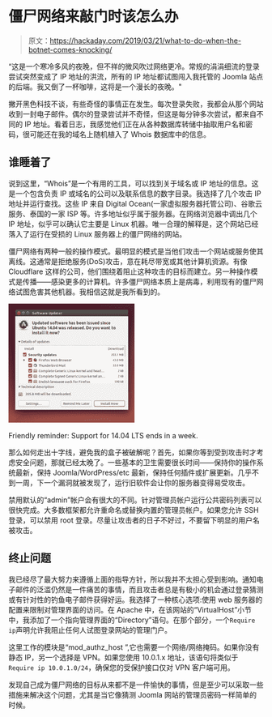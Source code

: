 # 僵尸网络来敲门时该怎么办

> 原文：<https://hackaday.com/2019/03/21/what-to-do-when-the-botnet-comes-knocking/>

“这是一个寒冷多风的夜晚，但不祥的微风吹过网络更冷。常规的涓涓细流的登录尝试突然变成了 IP 地址的洪流，所有的 IP 地址都试图闯入我托管的 Joomla 站点的后端。我又倒了一杯咖啡，这将是一个漫长的夜晚。"

撇开黑色科技不谈，有些奇怪的事情正在发生。每次登录失败，我都会从那个网站收到一封电子邮件。偶尔的登录尝试并不奇怪，但这是每分钟多次尝试，都来自不同的 IP 地址。看着日志，我感觉他们正在从各种数据库转储中抽取用户名和密码，很可能还在我的域名上随机植入了 Whois 数据库中的信息。

## 谁睡着了

说到这里，“Whois”是一个有用的工具，可以找到关于域名或 IP 地址的信息。这是一个包含负责 IP 或域名的公司以及联系信息的数字目录。我选择了几个攻击 IP 地址并运行查找。这些 IP 来自 Digital Ocean(一家虚拟服务器托管公司)、谷歌云服务、泰国的一家 ISP 等。许多地址似乎属于服务器。在网络浏览器中调出几个 IP 地址，似乎可以确认它主要是 Linux 机器。唯一合理的解释是，这个网站已经落入了运行在受损的 Linux 服务器上的僵尸网络的网站。

僵尸网络有两种一般的操作模式。最明显的模式是当他们攻击一个网站或服务使其离线。这通常是拒绝服务(DoS)攻击，意在耗尽带宽或其他计算机资源。有像 Cloudflare 这样的公司，他们围绕着阻止这种攻击的目标而建立。另一种操作模式是传播——感染更多的计算机。许多僵尸网络本质上是病毒，利用现有的僵尸网络试图危害其他机器。我相信这就是我所看到的。

[![](img/48b022368f164507201171fd5a1bc575.png)](https://hackaday.com/wp-content/uploads/2019/03/installing-ubuntu-updates.png)

Friendly reminder: Support for 14.04 LTS ends in a week.

那么如何走出十字线，避免我的盒子被破解呢？首先，如果你等到受到攻击时才考虑安全问题，那就已经太晚了。一些基本的卫生需要很长时间——保持你的操作系统最新，保持 Joomla/WordPress/etc 最新，保持任何插件或扩展更新。几乎不到一周，下一个漏洞就被发现了，运行旧软件会让你的服务器变得易受攻击。

禁用默认的“admin”帐户会有很大的不同。针对管理员帐户运行公共密码列表可以很快完成。大多数框架都允许重命名或替换内置的管理员帐户。如果您允许 SSH 登录，可以禁用 root 登录。尽量让攻击者的日子不好过，不要留下明显的用户名被攻击。

## 终止问题

我已经尽了最大努力来遵循上面的指导方针，所以我并不太担心受到影响。通知电子邮件的泛滥仍然是一件痛苦的事情，而且攻击者总是有极小的机会通过登录猜测或有针对性的钓鱼电子邮件获得好运。我选择了一种核心选项:使用 web 服务器的配置来限制对管理界面的访问。在 Apache 中，在该网站的“VirtualHost”小节中，我添加了一个指向管理界面的“Directory”语句。在那个部分，一个`Require ip`声明允许我阻止任何人试图登录网站的管理门户。

这里工作的模块是“mod_authz_host ”,它也需要一个网络/网络掩码。如果你没有静态 IP，另一个选择是 VPN。如果您使用 10.0.1.x 地址，该语句将类似于`Require ip 10.0.1.0/24`，确保您的受保护接口仅对 VPN 客户端可用。

发现自己成为僵尸网络的目标从来都不是一件愉快的事情，但是至少可以采取一些措施来解决这个问题，尤其是当它像猜测 Joomla 网站的管理员密码一样简单的时候。